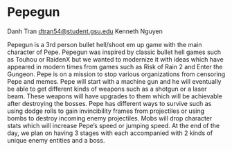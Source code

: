 # Pepegun

Danh Tran dtran54@student.gsu.edu
Kenneth Nguyen

Pepegun is a 3rd person bullet hell/shoot em up game with the main character of Pepe. Pepegun was inspired by classic bullet hell games such as Touhou or RaidenX but we wanted to modernize it with ideas which have appeared in modern times from games such as Risk of Rain 2 and Enter the Gungeon. Pepe is on a mission to stop various organizations from censoring Pepe and memes. Pepe will start with a machine gun and he will eventually be able to get different kinds of weapons such as a shotgun or a laser beam. These weapons will have upgrades to them which will be achievable after destroying the bosses. Pepe has different ways to survive such as using dodge rolls to gain invincibility frames from projectiles or using bombs to destroy incoming enemy projectiles. Mobs will drop character stats which will increase Pepe’s speed or jumping speed. At the end of the day, we plan on having 3 stages with each accompanied with 2 kinds of unique enemy entities and a boss.
